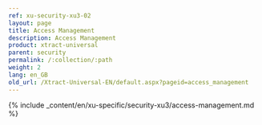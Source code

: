 ```yaml
---
ref: xu-security-xu3-02
layout: page
title: Access Management
description: Access Management
product: xtract-universal
parent: security
permalink: /:collection/:path
weight: 2
lang: en_GB
old_url: /Xtract-Universal-EN/default.aspx?pageid=access_management
---
```

{% include _content/en/xu-specific/security-xu3/access-management.md %}


